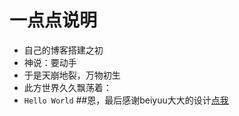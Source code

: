 # 一点点说明

* 自己的博客搭建之初
* 神说：要动手
* 于是天崩地裂，万物初生
* 此方世界久久飘荡着：
* `Hello World`
##恩，最后感谢beiyuu大大的设计[点我](http://beiyuu.com/why-blog)
